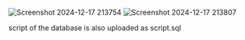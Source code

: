 ![Screenshot 2024-12-17 213754](https://github.com/user-attachments/assets/7cbfaff7-6a22-4d97-80db-cb90a57c8a97)
![Screenshot 2024-12-17 213807](https://github.com/user-attachments/assets/93e4fc20-6e60-4f3f-a5e1-76e8a5ea09f1)
 
script of the database is also uploaded as script.sql
